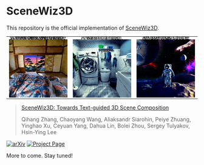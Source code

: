 # SceneWiz3D

This repository is the official implementation of [SceneWiz3D]().

 <table class="center">
    <tr style="line-height: 0">
      <td width=30% style="border: none; text-align: center">A bedroom, with large windows revealing sunset outside, Ukiyo-e style </td>
      <td width=30% style="border: none; text-align: center">A washing room, realistic photo</td>
      <td width=30% style="border: none; text-align: center">An astronaut in the mysterious space</td>
    </tr>
    <tr style="line-height: 0">
      <td width=30% style="border: none"><img src="assets/1.gif"></td>
      <td width=30% style="border: none"><img src="assets/2.gif"></td>
      <td width=30% style="border: none"><img src="assets/3.gif"></td>
    </tr>
 </table>

> [SceneWiz3D: Towards Text-guided 3D Scene Composition]()
> 
> Qihang Zhang, Chaoyang Wang, Aliaksandr Siarohin, Peiye Zhuang, Yinghao Xu, Ceyuan Yang, Dahua Lin, Bolei Zhou, Sergey Tulyakov, Hsin-Ying Lee

[![arXiv](https://img.shields.io/badge/arXiv-2312.08885-b31b1b.svg)](https://arxiv.org/abs/2312.08885) [![Project Page](https://img.shields.io/badge/Project-Website-green)](https://zqh0253.github.io/scenewiz3d/)

More to come. Stay tuned!
